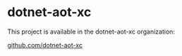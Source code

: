 # dotnet-aot-xc

This project is available in the dotnet-aot-xc organization:

[github.com/dotnet-aot-xc](https://github.com/dotnet-aot-xc)
